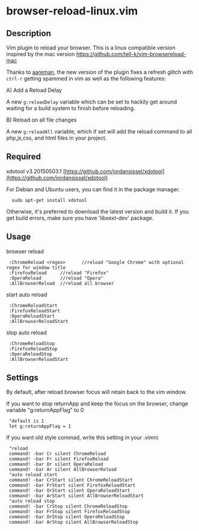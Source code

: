 
# browser-reload-linux.vim

## Description


Vim plugin to reload your browser. 
This is a linux compatible version inspired by the mac version https://github.com/tell-k/vim-browsereload-mac

Thanks to [aareman](https://github.com/aareman), the new version of the plugin fixes a refresh glitch with `ctrl-r` getting spammed in vim as well as the following features:

A) Add a Reload Delay

A new `g:reloadDelay` variable which can be set to hackily get around waiting for a build system to finish before reloading. 

B) Reload on all file changes

A new `g:reloadAll` variable, which if set will add the reload command to all php,js,css, and html files in your project.



## Required

xdotool v3.20150503.1 [https://github.com/jordansissel/xdotool](https://github.com/jordansissel/xdotool)

For Debian and Ubuntu users, you can find it in the package manager.

```
  sudo apt-get install xdotool
```

Otherwise, it's preferred to download the latest version and build it.
If you get build errors, make sure you have 'libxext-dev' package.


## Usage


browser reload
```
 :ChromeReload <regex>      //reload "Google Chrome" with optional regex for window title
 :FirefoxReload     //reload "Firefox"
 :OperaReload       //reload "Opera"
 :AllBrowserReload  //reload all browser
```
start auto reload
```
 :ChromeReloadStart  
 :FirefoxReloadStart  
 :OperaReloadStart  
 :AllBrowserReloadStart  
```
stop auto reload
```
 :ChromeReloadStop
 :FirefoxReloadStop
 :OperaReloadStop
 :AllBrowserReloadStart
```

## Settings


By default, after reload browser focus will retain back to the vim window.

If you want to stop returnApp and keep the focus on the browser, 
change variable "g:returnAppFlag" to 0

```
 "default is 1
 let g:returnAppFlag = 1
```

If you want old style commad, write this setting in your .vimrc

```
 "reload
 command! -bar Cr silent ChromeReload
 command! -bar Fr silent FirefoxReload
 command! -bar Or silent OperaReload
 command! -bar Ar silent AllBrowserReload
 "auto reload start
 command! -bar CrStart silent ChromeReloadStart
 command! -bar FrStart silent FirefoxReloadStart
 command! -bar OrStart silent OperaReloadStart
 command! -bar ArStart silent AllBrowserReloadStart
 "auto reload stop
 command! -bar CrStop silent ChromeReloadStop
 command! -bar FrStop silent FirefoxReloadStop
 command! -bar OrStop silent OperaReloadStop
 command! -bar ArStop silent AllBrowserReloadStop
 ```
